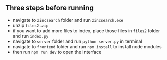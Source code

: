 ## Three steps before running

- navigate to `zincsearch` folder and run `zincsearch.exe`
- unzip `files2.zip`
- if you want to add more files to index, place those files in `files2` folder and run `index.py`
- navigate to `server` folder and run `python server.py` in terminal
- navigate to `frontend` folder and run `npm install` to install node modules
- then run `npm run dev` to open the interface